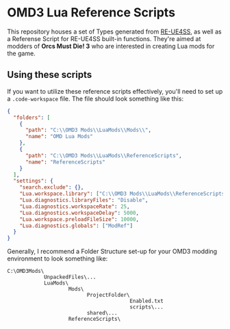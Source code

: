 # OMD3 Lua Reference Scripts
This repository houses a set of Types generated from [RE-UE4SS](https://github.com/UE4SS-RE/RE-UE4SS), as well as a Referense Script for RE-UE4SS built-in functions. They're aimed at modders of **Orcs Must Die! 3** who are interested in creating Lua mods for the game.

## Using these scripts
If you want to utilize these reference scripts effectively, you'll need to set up a `.code-workspace` file. The file should look something like this:

```json
{
  "folders": [
    {
      "path": "C:\\OMD3 Mods\\LuaMods\\Mods\\",
      "name": "OMD Lua Mods"
    },
    {
      "path": "C:\\OMD3 Mods\\LuaMods\\ReferenceScripts",
      "name": "ReferenceScripts"
    }
  ],
  "settings": {
    "search.exclude": {},
    "Lua.workspace.library": ["C:\\OMD3 Mods\\LuaMods\\ReferenceScripts"],
    "Lua.diagnostics.libraryFiles": "Disable",
    "Lua.diagnostics.workspaceRate": 25,
    "Lua.diagnostics.workspaceDelay": 5000,
    "Lua.workspace.preloadFileSize": 10000,
    "Lua.diagnostics.globals": ["ModRef"]
  }
}
```
Generally, I recommend a Folder Structure set-up for your OMD3 modding environment to look something like:

```
C:\OMD3Mods\
            UnpackedFiles\...
            LuaMods\
                    Mods\
                          ProjectFolder\
                                        Enabled.txt
                                        scripts\...
                          shared\...
                    ReferenceScripts\   
```
